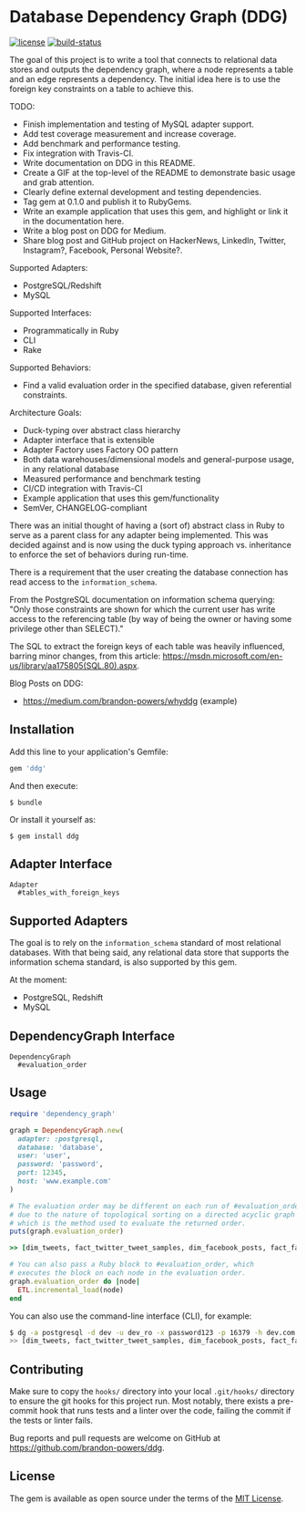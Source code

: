 # Database Dependency Graph (DDG)

[![license](http://img.shields.io/badge/license-MIT-blue.svg)](https://raw.githubusercontent.com/brandon-powers/ddg/master/LICENSE.txt?token=AJnVRQKKUJ8KbOh0KWc_dFspKwyO73sxks5bY12XwA%3D%3D)
[![build-status](https://travis-ci.com/brandon-powers/ddg.svg?token=K9gDMpa56TyPTDdHanqY&branch=master)](https://travis-ci.com/brandon-powers/ddg.svg)

  The goal of this project is to write a tool that connects to relational data stores and outputs the dependency graph, where a node represents a table and an edge represents a dependency. The initial idea here is to use the foreign key constraints on a table to achieve this.

TODO:
  - Finish implementation and testing of MySQL adapter support.
  - Add test coverage measurement and increase coverage.
  - Add benchmark and performance testing.
  - Fix integration with Travis-CI.
  - Write documentation on DDG in this README.
  - Create a GIF at the top-level of the README to demonstrate basic usage and grab attention.
  - Clearly define external development and testing dependencies.
  - Tag gem at 0.1.0 and publish it to RubyGems.
  - Write an example application that uses this gem, and highlight or link it in the documentation here.
  - Write a blog post on DDG for Medium.
  - Share blog post and GitHub project on HackerNews, LinkedIn, Twitter, Instagram?, Facebook, Personal Website?.

Supported Adapters:
  - PostgreSQL/Redshift
  - MySQL

Supported Interfaces:
  - Programmatically in Ruby
  - CLI
  - Rake

Supported Behaviors:
  - Find a valid evaluation order in the specified database, given referential constraints.

Architecture Goals:
  - Duck-typing over abstract class hierarchy
  - Adapter interface that is extensible
  - Adapter Factory uses Factory OO pattern
  - Both data warehouses/dimensional models and general-purpose usage, in any relational database
  - Measured performance and benchmark testing
  - CI/CD integration with Travis-CI
  - Example application that uses this gem/functionality
  - SemVer, CHANGELOG-compliant

There was an initial thought of having a (sort of) abstract class in Ruby to serve as a parent class for any adapter being implemented. This was decided against and is now using the duck typing approach vs. inheritance to enforce the set of behaviors during run-time.

There is a requirement that the user creating the database connection has read access to the `information_schema`.

From the PostgreSQL documentation on information schema querying: "Only those constraints are shown for which the current user has write access to the referencing table (by way of being the owner or having some privilege other than SELECT)."

The SQL to extract the foreign keys of each table was heavily influenced, barring minor changes, from this article: https://msdn.microsoft.com/en-us/library/aa175805(SQL.80).aspx.

Blog Posts on DDG:
  - https://medium.com/brandon-powers/whyddg (example)

## Installation

Add this line to your application's Gemfile:

```ruby
gem 'ddg'
```

And then execute:

    $ bundle

Or install it yourself as:

    $ gem install ddg


## Adapter Interface

```
Adapter
  #tables_with_foreign_keys
```

## Supported Adapters

The goal is to rely on the `information_schema` standard of most relational databases. With that being said, any relational data store that supports the information schema standard, is also supported by this gem.

At the moment:

- PostgreSQL, Redshift
- MySQL

## DependencyGraph Interface

```
DependencyGraph
  #evaluation_order
```

## Usage

```ruby
require 'dependency_graph'

graph = DependencyGraph.new(
  adapter: :postgresql,
  database: 'database',
  user: 'user',
  password: 'password',
  port: 12345,
  host: 'www.example.com'
)

# The evaluation order may be different on each run of #evaluation_order. This is
# due to the nature of topological sorting on a directed acyclic graph (DAG),
# which is the method used to evaluate the returned order.
puts(graph.evaluation_order)

>> [dim_tweets, fact_twitter_tweet_samples, dim_facebook_posts, fact_facebook_post_samples]

# You can also pass a Ruby block to #evaluation_order, which
# executes the block on each node in the evaluation order.
graph.evaluation_order do |node|
  ETL.incremental_load(node)
end
```

You can also use the command-line interface (CLI), for example:

```sh
$ dg -a postgresql -d dev -u dev_ro -x password123 -p 16379 -h dev.com --evaluation-order
>> [dim_tweets, fact_twitter_tweet_samples, dim_facebook_posts, fact_facebook_post_samples]
```

## Contributing

Make sure to copy the `hooks/` directory into your local `.git/hooks/` directory to ensure the git hooks for this project run. Most notably, there exists a pre-commit hook that runs tests and a linter over the code, failing the commit if the tests or linter fails.

Bug reports and pull requests are welcome on GitHub at https://github.com/brandon-powers/ddg.

## License

The gem is available as open source under the terms of the [MIT License](https://opensource.org/licenses/MIT).
